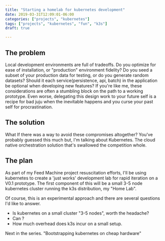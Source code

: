 ```yaml
---
title: "Starting a homelab for kubernetes development"
date: 2019-03-31T12:09:01-06:00
categories: ["projects", "kubernetes"]
tags: ["projects", "kubernetes", "fun", "k3s"]
draft: true

---
```


## The problem

Local development environments are full of tradeoffs.
Do you optimize for ease of installation, or "production" environment fidelity?
Do you seed a subset of your production data for testing, or do you generate random datasets?
Should it each service(persistence, api, batch) in the application be optional when developing new features?
If you're like me, these considerations are often a stumbling block on the path to a working prototype. Even worse, delegating this design work to your future self is a recipe for bad juju when the inevitable happens and you curse your past self for procrastination.

## The solution

What If there was a way to avoid these compromises altogether? You've probably guessed this much but, I'm talking about Kubernetes. The cloud native orchestration solution that's swallowed the competition whole.

## The plan

As part of my Feed Machine project resuscitation efforts, I'll be using kubernetes to create a 'just works' development lab for rapid iteration on a V0.1 prototype. The first component of this will be a small 3-5 node kubernetes cluster running the k3s distribution, my "Home Lab".

Of course, this is an experimental approach and there are several questions I'd like to answer.

- Is kubernetes on a small cluster "3-5 nodes", worth the headache?
- Can ?
- How much overhead does k3s incur on a small setup.

Next in the series. "Bootstrapping kubernetes on cheap hardware"
